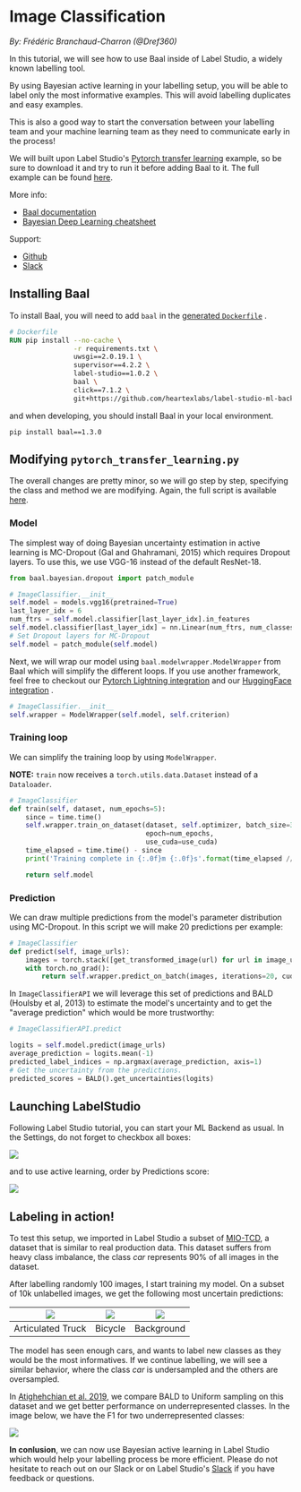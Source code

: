 # Image Classification

*By: Frédéric Branchaud-Charron (@Dref360)*

In this tutorial, we will see how to use Baal inside of Label Studio, a widely known labelling tool.

By using Bayesian active learning in your labelling setup, you will be able to label only the most informative examples.
This will avoid labelling duplicates and easy examples.

This is also a good way to start the conversation between your labelling team and your machine learning team as they
need to communicate early in the process!

We will built upon Label
Studio's [Pytorch transfer learning](https://github.com/heartexlabs/label-studio-ml-backend/blob/master/label_studio_ml/examples/pytorch_transfer_learning.py)
example, so be sure to download it and try to run it before adding Baal to it. The full example can be
found [here](https://gist.github.com/Dref360/288845b2fbb0504e4cfc216a76b547e7).

More info:

* [Baal documentation](https://baal.readthedocs.io/en/latest/)
* [Bayesian Deep Learning cheatsheet](https://baal.readthedocs.io/en/latest/user_guide/baal_cheatsheet/)

Support:

* [Github](https://github.com/ElementAI/baal)
* [Slack](https://join.slack.com/t/baal-world/shared_invite/zt-z0izhn4y-Jt6Zu5dZaV2rsAS9sdISfg)

## Installing Baal

To install Baal, you will need to add `baal` in
the [generated `Dockerfile`](https://github.com/heartexlabs/label-studio-ml-backend/blob/master/label_studio_ml/default_configs/Dockerfile)
.

```dockerfile
# Dockerfile
RUN pip install --no-cache \
                -r requirements.txt \
                uwsgi==2.0.19.1 \
                supervisor==4.2.2 \
                label-studio==1.0.2 \
                baal \
                click==7.1.2 \
                git+https://github.com/heartexlabs/label-studio-ml-backend
```

and when developing, you should install Baal in your local environment.

`pip install baal==1.3.0`

## Modifying `pytorch_transfer_learning.py`

The overall changes are pretty minor, so we will go step by step, specifying the class and method we are modifying.
Again, the full script is available [here](https://gist.github.com/Dref360/288845b2fbb0504e4cfc216a76b547e7).

### Model

The simplest way of doing Bayesian uncertainty estimation in active learning is MC-Dropout (Gal and Ghahramani, 2015)
which requires Dropout layers. To use this, we use VGG-16 instead of the default ResNet-18.

```python
from baal.bayesian.dropout import patch_module

# ImageClassifier.__init__
self.model = models.vgg16(pretrained=True)
last_layer_idx = 6
num_ftrs = self.model.classifier[last_layer_idx].in_features
self.model.classifier[last_layer_idx] = nn.Linear(num_ftrs, num_classes)
# Set Dropout layers for MC-Dropout
self.model = patch_module(self.model)
```

Next, we will wrap our model using `baal.modelwrapper.ModelWrapper` from Baal which will simplify the different loops.
If you use another framework, feel free to checkout
our [Pytorch Lightning integration](https://baal.readthedocs.io/en/latest/notebooks/compatibility/pytorch_lightning.html)
and our [HuggingFace integration](https://baal.readthedocs.io/en/latest/notebooks/compatibility/nlp_classification.html)
.

```python
# ImageClassifier.__init__
self.wrapper = ModelWrapper(self.model, self.criterion)
```

### Training loop

We can simplify the training loop by using `ModelWrapper`.

**NOTE:** `train` now receives a `torch.utils.data.Dataset` instead of a `Dataloader`.

```python
# ImageClassifier
def train(self, dataset, num_epochs=5):
    since = time.time()
    self.wrapper.train_on_dataset(dataset, self.optimizer, batch_size=32,
                                  epoch=num_epochs,
                                  use_cuda=use_cuda)
    time_elapsed = time.time() - since
    print('Training complete in {:.0f}m {:.0f}s'.format(time_elapsed // 60, time_elapsed % 60))

    return self.model
```

### Prediction

We can draw multiple predictions from the model's parameter distribution using MC-Dropout. In this script we will make
20 predictions per example:

```python 
# ImageClassifier
def predict(self, image_urls):
    images = torch.stack([get_transformed_image(url) for url in image_urls])
    with torch.no_grad():
        return self.wrapper.predict_on_batch(images, iterations=20, cuda=use_cuda)

```

In `ImageClassifierAPI` we will leverage this set of predictions and BALD (Houlsby et al, 2013) to estimate the model's
uncertainty and to get the "average prediction" which would be more trustworthy:

```python
# ImageClassifierAPI.predict

logits = self.model.predict(image_urls)
average_prediction = logits.mean(-1)
predicted_label_indices = np.argmax(average_prediction, axis=1)
# Get the uncertainty from the predictions.
predicted_scores = BALD().get_uncertainties(logits)
```

## Launching LabelStudio

Following Label Studio tutorial, you can start your ML Backend as usual.
In the Settings, do not forget to checkbox all boxes:

![](https://i.imgur.com/4vcj2u8.png)

and to use active learning, order by Predictions score:

![](https://i.imgur.com/cGVngqw.png)

## Labeling in action!

To test this setup, we imported in Label Studio a subset of [MIO-TCD](http://podoce.dinf.usherbrooke.ca/), a dataset
that is similar to real production data. This dataset suffers from heavy class imbalance, the class *car* represents 90%
of all images in the dataset.

After labelling randomly 100 images, I start training my model. On a subset of 10k unlabelled images, we get the
following most uncertain predictions:

| ![](https://i.imgur.com/7LuI4qf.jpg) | ![](https://i.imgur.com/YjViSz6.jpg) | ![]( https://i.imgur.com/9SyYMfR.jpg) |
|--------------------------------------|--------------------------------------|---------------------------------------|
| Articulated Truck                    | Bicycle                              | Background                            |

The model has seen enough cars, and wants to label new classes as they would be the most informatives. If we continue
labelling, we will see a similar behavior, where the class *car* is undersampled and the others are oversampled.

In [Atighehchian et al. 2019](https://arxiv.org/abs/2006.09916), we compare BALD to Uniform sampling on this dataset and
we get better performance on underrepresented classes.
In the image below, we have the F1 for two underrepresented classes:

![](https://i.imgur.com/dWP7QIJ.png)

**In conlusion**, we can now use Bayesian active learning in Label Studio which would help your labelling process be
more efficient. Please do not hesitate to reach out on our Slack or on Label
Studio's [Slack](http://slack.labelstud.io.s3-website-us-east-1.amazonaws.com/?source=site-header) if you have feedback
or questions.

